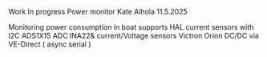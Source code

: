 Work In progress Power monitor    Kate Alhola 11.5.2025

Monitoring power consumption in boat
supports HAL current sensors with I2C ADS1X15 ADC
INA22& current/Voltage sensors
Victron Orion DC/DC via VE-Direct ( async serial )
